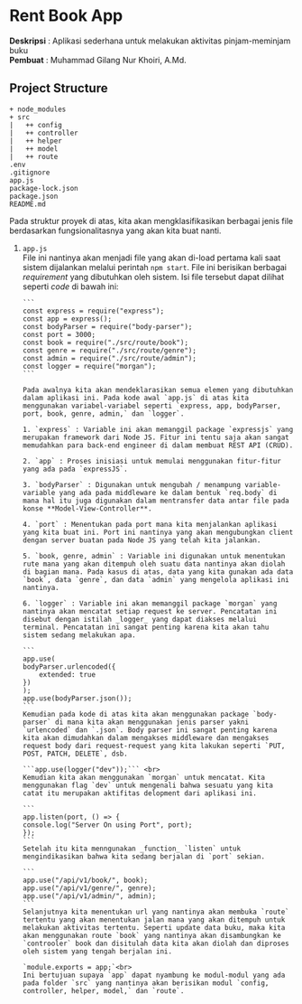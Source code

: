 # Rent Book App

**Deskripsi** : Aplikasi sederhana untuk melakukan aktivitas pinjam-meminjam buku <br>
**Pembuat** : Muhammad Gilang Nur Khoiri, A.Md.

## Project Structure

```
+ node_modules
+ src
|   ++ config
|   ++ controller
|   ++ helper
|   ++ model
|   ++ route
.env
.gitignore
app.js
package-lock.json
package.json
README.md
```

Pada struktur proyek di atas, kita akan mengklasifikasikan berbagai jenis file berdasarkan fungsionalitasnya yang akan kita buat nanti.

1.  `app.js` <br>
    File ini nantinya akan menjadi file yang akan di-load pertama kali saat sistem dijalankan melalui perintah `npm start`. File ini berisikan berbagai _requirement_ yang dibutuhkan oleh sistem. Isi file tersebut dapat dilihat seperti _code_ di bawah ini:

        ```
        const express = require("express");
        const app = express();
        const bodyParser = require("body-parser");
        const port = 3000;
        const book = require("./src/route/book");
        const genre = require("./src/route/genre");
        const admin = require("./src/route/admin");
        const logger = require("morgan");
        ```

        Pada awalnya kita akan mendeklarasikan semua elemen yang dibutuhkan dalam aplikasi ini. Pada kode awal `app.js` di atas kita menggunakan variabel-variabel seperti `express, app, bodyParser, port, book, genre, admin,` dan `logger`.

        1. `express` : Variable ini akan memanggil package `expressjs` yang merupakan framework dari Node JS. Fitur ini tentu saja akan sangat memudahkan para back-end engineer di dalam membuat REST API (CRUD).

        2. `app` : Proses inisiasi untuk memulai menggunakan fitur-fitur yang ada pada `expressJS`.

        3. `bodyParser` : Digunakan untuk mengubah / menampung variable-variable yang ada pada middleware ke dalam bentuk `req.body` di mana hal itu juga digunakan dalam mentransfer data antar file pada konse **Model-View-Controller**.

        4. `port` : Menentukan pada port mana kita menjalankan aplikasi yang kita buat ini. Port ini nantinya yang akan mengubungkan client dengan server buatan pada Node JS yang telah kita jalankan.

        5. `book, genre, admin` : Variable ini digunakan untuk menentukan rute mana yang akan ditempuh oleh suatu data nantinya akan diolah di bagian mana. Pada kasus di atas, data yang kita gunakan ada data `book`, data `genre`, dan data `admin` yang mengelola aplikasi ini nantinya.

        6. `logger` : Variable ini akan memanggil package `morgan` yang nantinya akan mencatat setiap request ke server. Pencatatan ini disebut dengan istilah _logger_ yang dapat diakses melalui terminal. Pencatatan ini sangat penting karena kita akan tahu sistem sedang melakukan apa.

        ```
        app.use(
        bodyParser.urlencoded({
            extended: true
        })
        );
        app.use(bodyParser.json());
        ```
        Kemudian pada kode di atas kita akan menggunakan package `body-parser` di mana kita akan menggunakan jenis parser yakni `urlencoded` dan `.json`. Body parser ini sangat penting karena kita akan dimudahkan dalam mengakses middleware dan mengakses request body dari request-request yang kita lakukan seperti `PUT, POST, PATCH, DELETE`, dsb.

        ```app.use(logger("dev"));``` <br>
        Kemudian kita akan menggunakan `morgan` untuk mencatat. Kita menggunakan flag `dev` untuk mengenali bahwa sesuatu yang kita catat itu merupakan aktifitas delopment dari aplikasi ini.

        ```
        app.listen(port, () => {
        console.log("Server On using Port", port);
        });
        ```
        Setelah itu kita menngunakan _function_ `listen` untuk mengindikasikan bahwa kita sedang berjalan di `port` sekian.

        ```
        app.use("/api/v1/book/", book);
        app.use("/api/v1/genre/", genre);
        app.use("/api/v1/admin/", admin);
        ```
        Selanjutnya kita menentukan url yang nantinya akan membuka `route` tertentu yang akan menentukan jalan mana yang akan ditempuh untuk melakukan aktivitas tertentu. Seperti update data buku, maka kita akan menggunakan route `book` yang nantinya akan disambungkan ke `controoler` book dan disitulah data kita akan diolah dan diproses oleh sistem yang tengah berjalan ini.

        `module.exports = app;`<br>
        Ini bertujuan supaya `app` dapat nyambung ke modul-modul yang ada pada folder `src` yang nantinya akan berisikan modul `config, controller, helper, model,` dan `route`.
